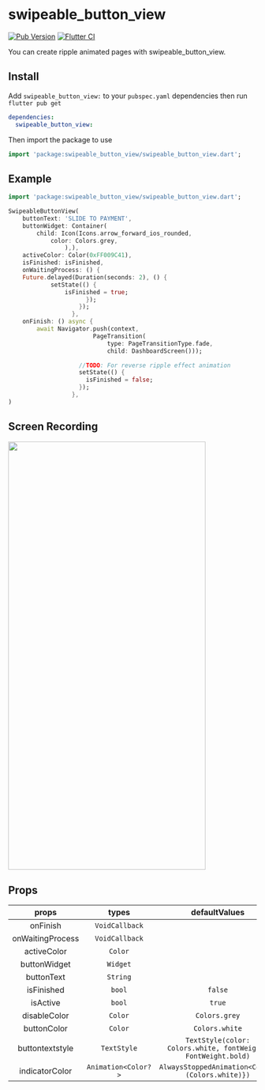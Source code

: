 # swipeable_button_view

[![Pub Version](https://img.shields.io/pub/v/swipeable_button_view.svg?style=flat-square)](https://pub.dartlang.org/packages/swipeable_button_view)
[![Flutter CI](https://github.com/dooboolab/swipeable_button_view/actions/workflows/ci.yml/badge.svg)](https://github.com/dooboolab/swipeable_button_view/actions/workflows/ci.yml)

You can create ripple animated pages with swipeable_button_view.

## Install

Add `swipeable_button_view:` to your `pubspec.yaml` dependencies then run `flutter pub get`

```yaml
dependencies:
  swipeable_button_view:
```

Then import the package to use

```dart
import 'package:swipeable_button_view/swipeable_button_view.dart';
```

## Example

```dart
import 'package:swipeable_button_view/swipeable_button_view.dart';

SwipeableButtonView(
    buttonText: 'SLIDE TO PAYMENT',
    buttonWidget: Container(
        child: Icon(Icons.arrow_forward_ios_rounded,
            color: Colors.grey,
                ),),
    activeColor: Color(0xFF009C41),
    isFinished: isFinished,
    onWaitingProcess: () {
    Future.delayed(Duration(seconds: 2), () {
            setState(() {
                isFinished = true;
                      });
                    });
                  },
    onFinish: () async {
        await Navigator.push(context,
                        PageTransition(
                            type: PageTransitionType.fade,
                            child: DashboardScreen()));

                    //TODO: For reverse ripple effect animation
                    setState(() {
                      isFinished = false;
                    });
                  },
)
```

## Screen Recording

<img src="https://raw.githubusercontent.com/cmrnrbs/swipeable_button_view/master/docs/record.gif"  width="400" height="866">

## Props

|      props       |        types        |                         defaultValues                         | isRequired |
| :--------------: | :-----------------: | :-----------------------------------------------------------: | :--------: |
|     onFinish     |   `VoidCallback`    |                                                               |   `true`   |
| onWaitingProcess |   `VoidCallback`    |                                                               |   `true`   |
|   activeColor    |       `Color`       |                                                               |   `true`   |
|   buttonWidget   |      `Widget`       |                                                               |   `true`   |
|    buttonText    |      `String`       |                                                               |   `true`   |
|    isFinished    |       `bool`        |                            `false`                            |            |
|     isActive     |       `bool`        |                            `true`                             |            |
|   disableColor   |       `Color`       |                         `Colors.grey`                         |            |
|   buttonColor    |       `Color`       |                        `Colors.white`                         |            |
| buttontextstyle  |     `TextStyle`     | `TextStyle(color: Colors.white, fontWeight: FontWeight.bold)` |            |
|  indicatorColor  | `Animation<Color?>` |        `AlwaysStoppedAnimation<Color>(Colors.white)})`        |            |
